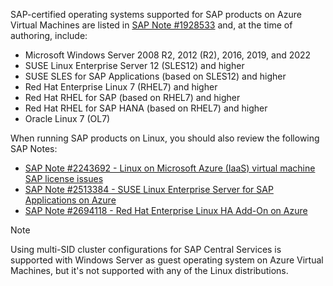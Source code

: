 SAP-certified operating systems supported for SAP products on Azure Virtual Machines are listed in [SAP Note \#1928533](https://me.sap.com/notes/1928533) and, at the time of authoring, include:

- Microsoft Windows Server 2008 R2, 2012 (R2), 2016, 2019, and 2022
- SUSE Linux Enterprise Server 12 (SLES12) and higher
- SUSE SLES for SAP Applications (based on SLES12) and higher
- Red Hat Enterprise Linux 7 (RHEL7) and higher
- Red Hat RHEL for SAP (based on RHEL7) and higher
- Red Hat RHEL for SAP HANA (based on RHEL7) and higher
- Oracle Linux 7 (OL7)

When running SAP products on Linux, you should also review the following SAP Notes:

- [SAP Note \#2243692 - Linux on Microsoft Azure (IaaS) virtual machine SAP license issues](https://me.sap.com/notes/2243692)
- [SAP Note \#2513384 - SUSE Linux Enterprise Server for SAP Applications on Azure](https://me.sap.com/notes/2513384)
- [SAP Note \#2694118 - Red Hat Enterprise Linux HA Add-On on Azure](https://me.sap.com/notes/2694118)

> [!NOTE]
> Using multi-SID cluster configurations for SAP Central Services is supported with Windows Server as guest operating system on Azure Virtual Machines, but it's not supported with any of the Linux distributions.
